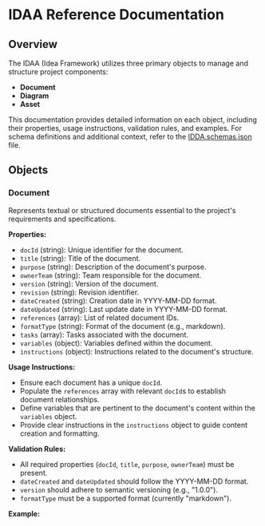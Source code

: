
# IDAA Reference Documentation

## Overview

The IDAA (Idea Framework) utilizes three primary objects to manage and structure project components:

- **Document**
- **Diagram**
- **Asset**

This documentation provides detailed information on each object, including their properties, usage instructions, validation rules, and examples. For schema definitions and additional context, refer to the [IDDA.schemas.json](../schemas/IDDA.schemas.json) file.

## Objects

### Document

Represents textual or structured documents essential to the project's requirements and specifications.

**Properties:**

- `docId` (string): Unique identifier for the document.
- `title` (string): Title of the document.
- `purpose` (string): Description of the document's purpose.
- `ownerTeam` (string): Team responsible for the document.
- `version` (string): Version of the document.
- `revision` (string): Revision identifier.
- `dateCreated` (string): Creation date in YYYY-MM-DD format.
- `dateUpdated` (string): Last update date in YYYY-MM-DD format.
- `references` (array): List of related document IDs.
- `formatType` (string): Format of the document (e.g., markdown).
- `tasks` (array): Tasks associated with the document.
- `variables` (object): Variables defined within the document.
- `instructions` (object): Instructions related to the document's structure.

**Usage Instructions:**

- Ensure each document has a unique `docId`.
- Populate the `references` array with relevant `docId`s to establish document relationships.
- Define variables that are pertinent to the document's content within the `variables` object.
- Provide clear instructions in the `instructions` object to guide content creation and formatting.

**Validation Rules:**

- All required properties (`docId`, `title`, `purpose`, `ownerTeam`) must be present.
- `dateCreated` and `dateUpdated` should follow the YYYY-MM-DD format.
- `version` should adhere to semantic versioning (e.g., "1.0.0").
- `formatType` must be a supported format (currently "markdown").

**Example:**


